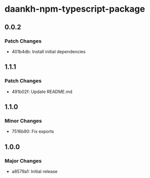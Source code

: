 # daankh-npm-typescript-package

## 0.0.2

### Patch Changes

- 401b4db: Install initial dependencies

## 1.1.1

### Patch Changes

- 491b02f: Update README.md

## 1.1.0

### Minor Changes

- 7516b90: Fix exports

## 1.0.0

### Major Changes

- a8579a1: Initial release
